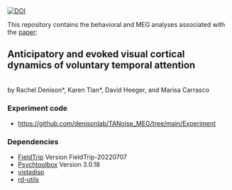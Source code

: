 [![DOI](https://zenodo.org/badge/DOI/10.5281/zenodo.13368267.svg)](https://zenodo.org/records/13368267)

This repository contains the behavioral and MEG analyses associated with the <a href="https://www.biorxiv.org/content/10.1101/2022.11.18.517084v3" target="_blank">paper</a>:<br>

## Anticipatory and evoked visual cortical dynamics of voluntary temporal attention
<br> by Rachel Denison\*, Karen Tian\*, David Heeger, and Marisa Carrasco<be>

### Experiment code

-   <https://github.com/denisonlab/TANoise_MEG/tree/main/Experiment>

### Dependencies

-   [FieldTrip](https://www.fieldtriptoolbox.org/) Version FieldTrip-20220707
-   [Psychtoolbox](http://psychtoolbox.org/) Version 3.0.18
-   [vistadisp](https://github.com/vistalab/vistadisp)
-   [rd-utils](https://github.com/racheldenison/rd-utils)
